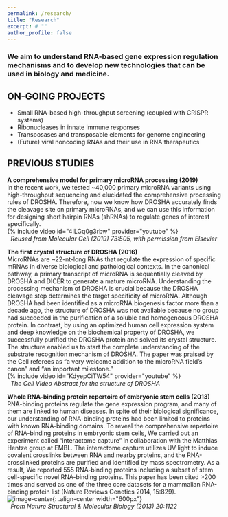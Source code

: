 ```yaml
---
permalink: /research/
title: "Research"
excerpt: # ""
author_profile: false
---
```

### We aim to understand RNA-based gene expression regulation mechanisms and to develop new technologies that can be used in biology and medicine.  
  
## ON-GOING PROJECTS
* Small RNA-based high-throughput screening (coupled with CRISPR systems)  
* Ribonucleases in innate immune responses  
* Transposases and transposable elements for genome engineering  
* (Future) viral noncoding RNAs and their use in RNA therapeutics 
  
    
## PREVIOUS STUDIES  
**A comprehensive model for primary microRNA processing (2019)**  
In the recent work, we tested ~40,000 primary microRNA variants using high-throughput sequencing and elucidated the comprehensive processing rules of DROSHA. Therefore, now we know how DROSHA accurately finds the cleavage site on primary microRNAs, and we can use this information for designing short hairpin RNAs (shRNAs) to regulate genes of interest specifically.  
{% include video id="4ILGq0g3rbw" provider="youtube" %}  
&nbsp;&nbsp;*Reused from Molecular Cell (2019) 73:505, with permission from Elsevier*  
  

**The first crystal structure of DROSHA (2016)**  
MicroRNAs are ~22-nt-long RNAs that regulate the expression of specific mRNAs in diverse biological and pathological contexts. In the canonical pathway, a primary transcript of microRNA is sequentially cleaved by DROSHA and DICER to generate a mature microRNA. Understanding the processing mechanism of DROSHA is crucial because the DROSHA cleavage step determines the target specificity of microRNA. Although DROSHA had been identified as a microRNA biogenesis factor more than a decade ago, the structure of DROSHA was not available because no group had succeeded in the purification of a soluble and homogeneous DROSHA protein. In contrast, by using an optimized human cell expression system and deep knowledge on the biochemical property of DROSHA, we successfully purified the DROSHA protein and solved its crystal structure. The structure enabled us to start the complete understanding of the substrate recognition mechanism of DROSHA. The paper was praised by the Cell referees as “a very welcome addition to the microRNA field’s canon” and “an important milestone.”  
{% include video id="KdyepCiTW54" provider="youtube" %}  
&nbsp;&nbsp;*The Cell Video Abstract for the structure of DROSHA*   
  
**Whole RNA-binding protein repertoire of embryonic stem cells (2013)**  
RNA-binding proteins regulate the gene expression program, and many of them are linked to human diseases. In spite of their biological significance, our understanding of RNA-binding proteins had been limited to proteins with known RNA-binding domains. To reveal the comprehensive repertoire of RNA-binding proteins in embryonic stem cells, We carried out an experiment called “interactome capture” in collaboration with the Matthias Hentze group at EMBL. The interactome capture utilizes UV light to induce covalent crosslinks between RNA and nearby proteins, and the RNA-crosslinked proteins are purified and identified by mass spectrometry. As a result, We reported 555 RNA-binding proteins including a subset of stem cell-specific novel RNA-binding proteins. This paper has been cited >200 times and served as one of the three core datasets for a mammalian RNA-binding protein list (Nature Reviews Genetics 2014, 15:829).  
![image-center](/assets/images/nsmb.png){: .align-center width="600px"}  
&nbsp;&nbsp;*From Nature Structural & Molecular Biology (2013) 20:1122*
